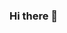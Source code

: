 ### Hi there 👋

<!--
**Moqixis/Moqixis** is a ✨ _special_ ✨ repository because its `README.md` (this file) appears on your GitHub profile.

Here are some ideas to get you started:

![visitors](https://visitor-badge.glitch.me/badge?page_id=Cheyanne Lee.Cheyanne Lee&left_color=green&right_color=red)

![](https://github-readme-stats.vercel.app/api?username=Cheyanne Lee)
[![Moqixis's GitHub stats](https://github-readme-stats.vercel.app/api?username=Moqixis)](https://github.com/Moqixis/github-readme-stats)

![Git](https://img.shields.io/badge/-Git-F05032?style=flat-square&logo=git&logoColor=white)


- 🔭 I’m currently working on ...
- 🌱 I’m currently learning ...
- 👯 I’m looking to collaborate on ...
- 🤔 I’m looking for help with ...
- 💬 Ask me about ...
- 📫 How to reach me: ...
- 😄 Pronouns: ...
- ⚡ Fun fact: ...
-->

